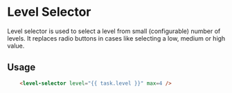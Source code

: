 Level Selector
==============

Level selector is used to select a level from small (configurable) number of
levels. It replaces radio buttons in cases like selecting a low, medium or high
value.

Usage
-----

``` html
    <level-selector level="{{ task.level }}" max=4 />
```